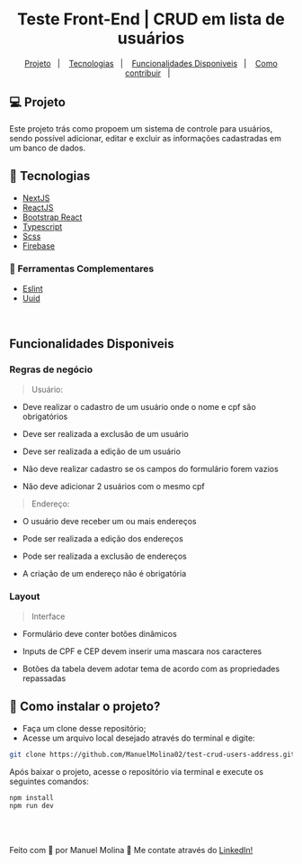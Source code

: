 <h1 align="center">
   Teste Front-End | CRUD em lista de usuários
</h1>

<p align="center">
  <a href="#-projeto">Projeto</a>&nbsp;&nbsp;&nbsp;|&nbsp;&nbsp;&nbsp;
  <a href="#-tecnologias">Tecnologias</a>&nbsp;&nbsp;&nbsp;|&nbsp;&nbsp;&nbsp;
  <a href="#-funcionalidades-disponiveis">Funcionalidades Disponiveis</a>&nbsp;&nbsp;&nbsp;|&nbsp;&nbsp;&nbsp;
  <a href="#-como-contribuir">Como contribuir</a>&nbsp;&nbsp;&nbsp;|&nbsp;&nbsp;&nbsp;
</p>

## 💻 Projeto

Este projeto trás como propoem um sistema de controle para usuários, sendo possível adicionar, editar e excluir as informações cadastradas em um banco de dados.

## 🚀 Tecnologias

- [NextJS](https://nodejs.org/en/)
- [ReactJS](https://reactjs.org)
- [Bootstrap React](https://react-bootstrap.github.io/)
- [Typescript](https://www.typescriptlang.org/)
- [Scss](https://sass-lang.com/)
- [Firebase](https://firebase.google.com/)

### 📡 Ferramentas Complementares

- [Eslint](https://eslint.org/)
- [Uuid](https://www.uuidgenerator.net)

<br/>

## Funcionalidades Disponiveis

### Regras de negócio

> Usuário:

- Deve realizar o cadastro de um usuário onde o nome e cpf são obrigatórios

- Deve ser realizada a exclusão de um usuário

- Deve ser realizada a edição de um usuário

- Não deve realizar cadastro se os campos do formulário forem vazios

- Não deve adicionar 2 usuários com o mesmo cpf

> Endereço:

- O usuário deve receber um ou mais endereços

- Pode ser realizada a edição dos endereços

- Pode ser realizada a exclusão de endereços

- A criação de um endereço não é obrigatória

### Layout

> Interface 

- Formulário deve conter botões dinâmicos

- Inputs de CPF e CEP devem inserir uma mascara nos caracteres

- Botões da tabela devem adotar tema de acordo com as propriedades repassadas


## 🤔 Como instalar o projeto?

- Faça um clone desse repositório;
- Acesse um arquivo local desejado através do terminal e digite: 


```sh
git clone https://github.com/ManuelMolina02/test-crud-users-address.git
```


Após baixar o projeto, acesse o repositório via terminal e execute os seguintes comandos:

```sh
npm install
npm run dev
```

<br/>
<br/>

Feito com 💜 por Manuel Molina 👋 Me contate através do [LinkedIn!](https://www.linkedin.com/in/manuel-angel-berger-molina-ba08b3174/)
